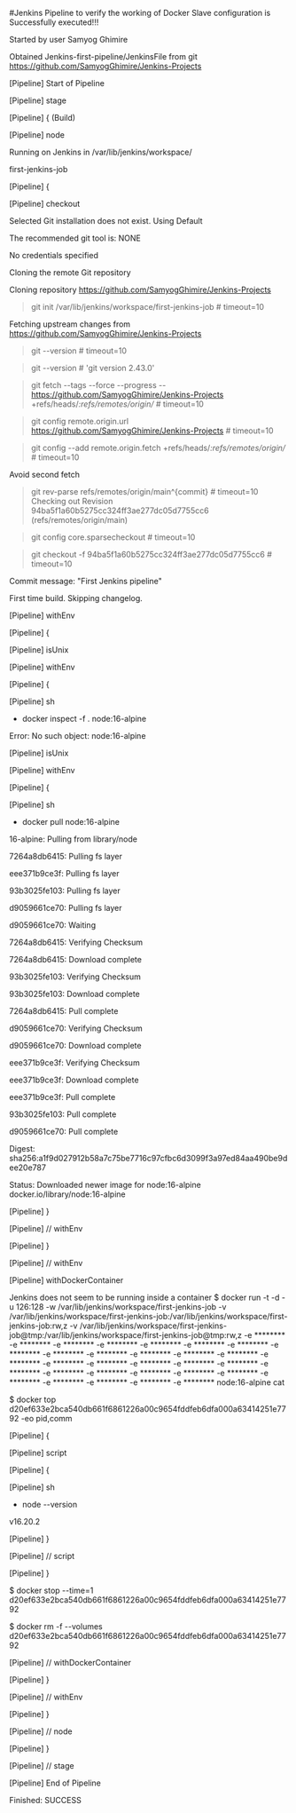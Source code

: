 #Jenkins Pipeline to verify the working of Docker Slave configuration is Successfully executed!!!

Started by user Samyog Ghimire

Obtained Jenkins-first-pipeline/JenkinsFile from git https://github.com/SamyogGhimire/Jenkins-Projects

[Pipeline] Start of Pipeline

[Pipeline] stage

[Pipeline] { (Build)

[Pipeline] node

Running on Jenkins in /var/lib/jenkins/workspace/

first-jenkins-job

[Pipeline] {

[Pipeline] checkout

Selected Git installation does not exist. Using Default

The recommended git tool is: NONE

No credentials specified

Cloning the remote Git repository

Cloning repository https://github.com/SamyogGhimire/Jenkins-Projects

 > git init /var/lib/jenkins/workspace/first-jenkins-job # timeout=10

Fetching upstream changes from https://github.com/SamyogGhimire/Jenkins-Projects

 > git --version # timeout=10

 > git --version # 'git version 2.43.0'

 > git fetch --tags --force --progress -- https://github.com/SamyogGhimire/Jenkins-Projects +refs/heads/*:refs/remotes/origin/* # timeout=10

 > git config remote.origin.url https://github.com/SamyogGhimire/Jenkins-Projects # timeout=10

 > git config --add remote.origin.fetch +refs/heads/*:refs/remotes/origin/* # timeout=10

Avoid second fetch

 > git rev-parse refs/remotes/origin/main^{commit} # timeout=10
Checking out Revision 94ba5f1a60b5275cc324ff3ae277dc05d7755cc6 (refs/remotes/origin/main)

 > git config core.sparsecheckout # timeout=10

 > git checkout -f 94ba5f1a60b5275cc324ff3ae277dc05d7755cc6 # timeout=10

Commit message: "First Jenkins pipeline"

First time build. Skipping changelog.

[Pipeline] withEnv

[Pipeline] {

[Pipeline] isUnix

[Pipeline] withEnv

[Pipeline] {

[Pipeline] sh

+ docker inspect -f . node:16-alpine

Error: No such object: node:16-alpine

[Pipeline] isUnix

[Pipeline] withEnv

[Pipeline] {

[Pipeline] sh

+ docker pull node:16-alpine

16-alpine: Pulling from library/node

7264a8db6415: Pulling fs layer

eee371b9ce3f: Pulling fs layer

93b3025fe103: Pulling fs layer

d9059661ce70: Pulling fs layer

d9059661ce70: Waiting

7264a8db6415: Verifying Checksum

7264a8db6415: Download complete

93b3025fe103: Verifying Checksum

93b3025fe103: Download complete

7264a8db6415: Pull complete

d9059661ce70: Verifying Checksum

d9059661ce70: Download complete

eee371b9ce3f: Verifying Checksum

eee371b9ce3f: Download complete

eee371b9ce3f: Pull complete

93b3025fe103: Pull complete

d9059661ce70: Pull complete

Digest: sha256:a1f9d027912b58a7c75be7716c97cfbc6d3099f3a97ed84aa490be9dee20e787

Status: Downloaded newer image for node:16-alpine
docker.io/library/node:16-alpine

[Pipeline] }

[Pipeline] // withEnv

[Pipeline] }

[Pipeline] // withEnv

[Pipeline] withDockerContainer

Jenkins does not seem to be running inside a container
$ docker run -t -d -u 126:128 -w /var/lib/jenkins/workspace/first-jenkins-job -v /var/lib/jenkins/workspace/first-jenkins-job:/var/lib/jenkins/workspace/first-jenkins-job:rw,z -v /var/lib/jenkins/workspace/first-jenkins-job@tmp:/var/lib/jenkins/workspace/first-jenkins-job@tmp:rw,z -e ******** -e ******** -e ******** -e ******** -e ******** -e ******** -e ******** -e ******** -e ******** -e ******** -e ******** -e ******** -e ******** -e ******** -e ******** -e ******** -e ******** -e ******** -e ******** -e ******** -e ******** -e ******** -e ******** -e ******** -e ******** -e ******** -e ******** -e ******** -e ******** -e ******** node:16-alpine cat

$ docker top d20ef633e2bca540db661f6861226a00c9654fddfeb6dfa000a63414251e7792 -eo pid,comm

[Pipeline] {

[Pipeline] script

[Pipeline] {

[Pipeline] sh

+ node --version

v16.20.2

[Pipeline] }

[Pipeline] // script

[Pipeline] }

$ docker stop --time=1 d20ef633e2bca540db661f6861226a00c9654fddfeb6dfa000a63414251e7792

$ docker rm -f --volumes d20ef633e2bca540db661f6861226a00c9654fddfeb6dfa000a63414251e7792

[Pipeline] // withDockerContainer

[Pipeline] }

[Pipeline] // withEnv

[Pipeline] }

[Pipeline] // node

[Pipeline] }

[Pipeline] // stage

[Pipeline] End of Pipeline

Finished: SUCCESS
